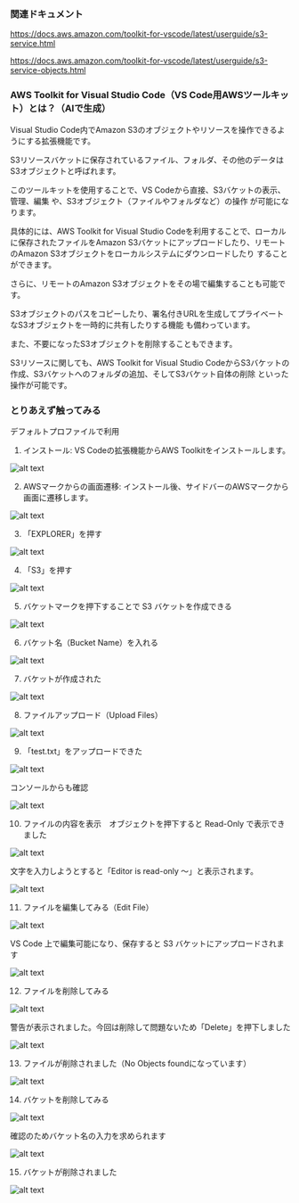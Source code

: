 ### 関連ドキュメント

https://docs.aws.amazon.com/toolkit-for-vscode/latest/userguide/s3-service.html

https://docs.aws.amazon.com/toolkit-for-vscode/latest/userguide/s3-service-objects.html

### AWS Toolkit for Visual Studio Code（VS Code用AWSツールキット）とは？（AIで生成）

Visual Studio Code内でAmazon S3のオブジェクトやリソースを操作できるようにする拡張機能です。

S3リソースバケットに保存されているファイル、フォルダ、その他のデータはS3オブジェクトと呼ばれます。

このツールキットを使用することで、VS Codeから直接、S3バケットの表示、管理、編集 や、S3オブジェクト（ファイルやフォルダなど）の操作 が可能になります。

具体的には、AWS Toolkit for Visual Studio Codeを利用することで、ローカルに保存されたファイルをAmazon S3バケットにアップロードしたり、リモートのAmazon S3オブジェクトをローカルシステムにダウンロードしたり することができます。

さらに、リモートのAmazon S3オブジェクトをその場で編集することも可能です。

S3オブジェクトのパスをコピーしたり、署名付きURLを生成してプライベートなS3オブジェクトを一時的に共有したりする機能 も備わっています。

また、不要になったS3オブジェクトを削除することもできます。

S3リソースに関しても、AWS Toolkit for Visual Studio CodeからS3バケットの作成、S3バケットへのフォルダの追加、そしてS3バケット自体の削除 といった操作が可能です。


### とりあえず触ってみる
デフォルトプロファイルで利用

1. インストール: VS Codeの拡張機能からAWS Toolkitをインストールします。

![alt text](assets/S3/image.png)

2. AWSマークからの画面遷移: インストール後、サイドバーのAWSマークから画面に遷移します。

![alt text](assets/S3/image-1.png)

3. 「EXPLORER」を押す

![alt text](assets/S3/image-2.png)

4. 「S3」を押す

![alt text](assets/S3/image-3.png)

5. バケットマークを押下することで S3 バケットを作成できる

![alt text](assets/S3/image-4.png)

6. バケット名（Bucket Name）を入れる

![alt text](assets/S3/image-5.png)

7. バケットが作成された

![alt text](assets/S3/image-6.png)

8. ファイルアップロード（Upload Files）

![alt text](assets/S3/image-7.png)

9. 「test.txt」をアップロードできた

![alt text](assets/S3/image-8.png)

コンソールからも確認

![alt text](assets/S3/image-9.png)

10. ファイルの内容を表示　オブジェクトを押下すると Read-Only で表示できました

![alt text](assets/S3/image-10.png)

文字を入力しようとすると「Editor is read-only ～」と表示されます。

![alt text](assets/S3/image-11.png)

11. ファイルを編集してみる（Edit File）

![alt text](assets/S3/image-12.png)

VS Code 上で編集可能になり、保存すると S3 バケットにアップロードされます

![alt text](assets/S3/image-13.png)

12. ファイルを削除してみる

![alt text](assets/S3/image-14.png)

警告が表示されました。今回は削除して問題ないため「Delete」を押下しました

![alt text](assets/S3/image-15.png)

13. ファイルが削除されました（No Objects foundになっています）

![alt text](assets/S3/image-16.png)

14. バケットを削除してみる

![alt text](assets/S3/image-17.png)

確認のためバケット名の入力を求められます

![alt text](assets/S3/image-18.png)

15. バケットが削除されました

![alt text](assets/S3/image-19.png)

